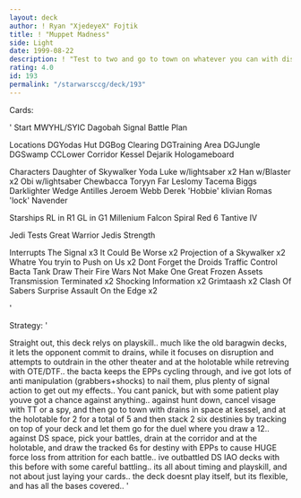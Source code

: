 ```yaml
---
layout: deck
author: ! Ryan "XjedeyeX" Fojtik
title: ! "Muppet Madness"
side: Light
date: 1999-08-22
description: ! "Test to two and go to town on whatever you can with disruption and EPP strikes.. High Destiny lets you battle, play counter assaults, and retreive with OTE.. bacta ensures battle damage.. not for unskilled players"
rating: 4.0
id: 193
permalink: "/starwarsccg/deck/193"
---
```

Cards: 

'
Start
MWYHL/SYIC
Dagobah
Signal
Battle Plan

Locations
DGYodas Hut
DGBog Clearing
DGTraining Area
DGJungle
DGSwamp
CCLower Corridor
Kessel
Dejarik Hologameboard

Characters
Daughter of Skywalker
Yoda
Luke w/lightsaber x2
Han w/Blaster x2
Obi w/lightsaber
Chewbacca
Toryyn Far
Leslomy Tacema
Biggs Darklighter
Wedge Antilles
Jeroem Webb
Derek 'Hobbie' klivian
Romas 'lock' Navender

Starships
RL in R1
GL in G1
Millenium Falcon
Spiral
Red 6
Tantive IV

Jedi Tests
Great Warrior
Jedis Strength

Interrupts
The Signal x3
It Could Be Worse x2
Projection of a Skywalker x2
Whatre You tryin to Push on Us x2
Dont Forget the Droids
Traffic Control
Bacta Tank
Draw Their Fire
Wars Not Make One Great
Frozen Assets
Transmission Terminated x2
Shocking Information x2
Grimtaash x2
Clash Of Sabers
Surprise Assault
On the Edge x2


'

Strategy: '

Straight out, this deck relys on playskill.. much like the old baragwin decks, it lets the opponent commit to drains, while it focuses on disruption and attempts to outdrain in the other theater and at the holotable while retreving with OTE/DTF.. the bacta keeps the EPPs cycling through, and ive got lots of anti manipulation (grabbers+shocks) to nail them, plus plenty of signal action to get out my effects.. You cant panick, but with some patient play youve got a chance against anything.. against hunt down, cancel visage with TT or a spy, and then go to town with drains in space at kessel, and at the holotable for 2 for a total of 5 and then stack 2 six destinies by tracking on top of your deck and let them go for the duel where you draw a 12.. against DS space, pick your battles, drain at the corridor and at the holotable, and draw the tracked 6s for destiny with EPPs to cause HUGE force loss from attrition for each battle.. ive outbattled DS IAO decks with this before with some careful battling.. its all about timing and playskill, and not about just laying your cards.. the deck doesnt play itself, but its flexible, and has all the bases covered.. '
